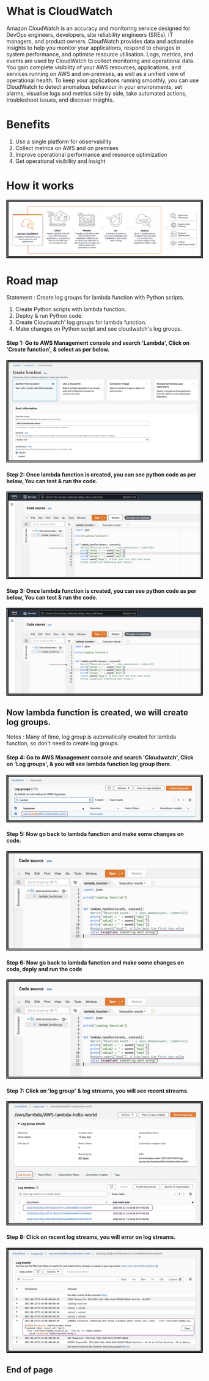 # What is CloudWatch

Amazon CloudWatch is an accuracy and monitoring service designed for DevOps engineers, developers, site reliability engineers (SREs), IT managers, and product owners. CloudWatch provides data and actionable insights to help you monitor your applications, respond to changes in system performance, and optimise resource utilisation. Logs, metrics, and events are used by CloudWatch to collect monitoring and operational data. You gain complete visibility of your AWS resources, applications, and services running on AWS and on-premises, as well as a unified view of operational health. To keep your applications running smoothly, you can use CloudWatch to detect anomalous behaviour in your environments, set alarms, visualise logs and metrics side by side, take automated actions, troubleshoot issues, and discover insights.

# Benefits 
1) Use a single platform for observability  
2) Collect metrics on AWS and on premises 
3) Improve operational performance and resource optimization 
4) Get operational visibility and insight

# How it works
####
<img src="/AWS CloudWatch/Images/AWS Cloudwatch 6.png" width="auto" height="auto" style="border:5px double black;"
     alt="Application Load Balancer"
     style="float: left; margin-right: 6px;" />
####

# Road map

Statement : Create log groups for lambda function with Python scripts.

1) Create Python scripts with lambda function.
2) Deploy & run Python code.
3) Create Cloudwatch' log groups for lambda function.
4) Make changes on Python script and see cloudwatch's log groups.


#### Step 1: Go to AWS Management console and search 'Lambda', Click on 'Create function', & select as per below.
####
<img src="AWS CloudWatch/Images/AWS Cloudwatch 9.png" width="auto" height="auto" style="border:5px double black;"
     alt="Application Load Balancer"
     style="float: left; margin-right: 6px;" />
####

#### Step 2: Once lambda function is created, you can see python code as per below, You can test & run the code.
####
<img src="AWS CloudWatch/Images/AWS Cloudwatch 1.png" width="auto" height="auto" style="border:5px double black;"
     alt="Application Load Balancer"
     style="float: left; margin-right: 6px;" />
####

#### Step 3: Once lambda function is created, you can see python code as per below, You can test & run the code.
####
<img src="AWS CloudWatch/Images/AWS Cloudwatch 1.png" width="auto" height="auto" style="border:5px double black;"
     alt="Application Load Balancer"
     style="float: left; margin-right: 6px;" />
####

## Now lambda function is created, we will create log groups.
Notes : Many of time, log group is automatically created for lambda function, so don't need to create log groups.

#### Step 4: Go to AWS Management console and search 'Cloudwatch', Click on 'Log groups', & you will see lambda function log group there.
####
<img src="AWS CloudWatch/Images/AWS Cloudwatch 2.png" width="auto" height="auto" style="border:5px double black;"
     alt="Application Load Balancer"
     style="float: left; margin-right: 6px;" />
####

#### Step 5: Now go back to lambda function and make some changes on code.
####
<img src="AWS CloudWatch/Images/AWS Cloudwatch 3.png" width="auto" height="auto" style="border:5px double black;"
     alt="Application Load Balancer"
     style="float: left; margin-right: 6px;" />
####

#### Step 6: Now go back to lambda function and make some changes on code, deply and run the code
####
<img src="AWS CloudWatch/Images/AWS Cloudwatch 3.png" width="auto" height="auto" style="border:5px double black;"
     alt="Application Load Balancer"
     style="float: left; margin-right: 6px;" />
####

#### Step 7: Click on 'log group' & log streams, you will see recent streams.
####
<img src="AWS CloudWatch/Images/AWS Cloudwatch 4.png" width="auto" height="auto" style="border:5px double black;"
     alt="Application Load Balancer"
     style="float: left; margin-right: 6px;" />
####

#### Step 8: Click on recent log streams, you will error on log streams.
####
<img src="AWS CloudWatch/Images/AWS Cloudwatch 5.png" width="auto" height="auto" style="border:5px double black;"
     alt="Application Load Balancer"
     style="float: left; margin-right: 6px;" />
####

## End of page ##
